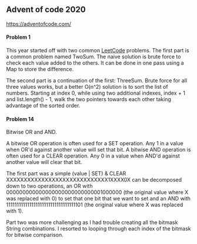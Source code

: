 ## Advent of code 2020
https://adventofcode.com/

#### Problem 1
This year started off with two common [LeetCode](https://leetcode.com/) problems. 
The first part is a common problem named TwoSum. The naive solution is brute force 
to check each value added to the others. It can be done in one pass using a Map 
to store the difference.

The second part is a continuation of the first: ThreeSum. Brute force for all three 
values works, but a better O(n^2) solution is to sort the list of numbers. Starting 
at index 0, while using two additional indexes, index + 1 and list.length() - 1, walk 
the two pointers towards each other taking advantage of the sorted order.


#### Problem 14
Bitwise OR and AND.

A bitwise OR operation is often used for a SET operation. Any 1 in a value when OR'd 
against another value will set that bit. A bitwise AND operation is often used for a 
CLEAR operation. Any 0 in a value when AND'd against another value will clear that bit.

The first part was a simple (value | SET) & CLEAR
XXXXXXXXXXXXXXXXXXXXXXXXXXXXX1XXXX0X can be decomposed down to two operations, an OR 
with 000000000000000000000000000001000000 (the original value where X was replaced with 0) 
to set that one bit that we want to set and an AND with 111111111111111111111111111111111101 
(the original value where X was replaced with 1). 

Part two was more challenging as I had trouble creating all the bitmask String combinations.
I resorted to looping through each index of the bitmask for bitwise comparison.